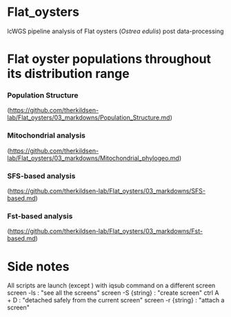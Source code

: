 # Flat_oysters
lcWGS pipeline analysis of Flat oysters (<i>Ostrea edulis</i>) post data-processing

# Flat oyster populations throughout its distribution range
### Population Structure
(https://github.com/therkildsen-lab/Flat_oysters/03_markdowns/Population_Structure.md)
### Mitochondrial analysis
(https://github.com/therkildsen-lab/Flat_oysters/03_markdowns/Mitochondrial_phylogeo.md)
### SFS-based analysis
(https://github.com/therkildsen-lab/Flat_oysters/03_markdowns/SFS-based.md)
### Fst-based analysis
(https://github.com/therkildsen-lab/Flat_oysters/03_markdowns/Fst-based.md)
# Side notes
All scripts are launch (except ) with iqsub command on a different screen 
screen -ls : "see all the screens"
screen -S {string} : "create screen"
ctrl A + D : "detached safely from the current screen"
screen -r {string} : "attach a screen"
